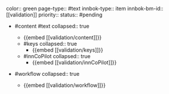 color:: green
page-type:: #text
innbok-type:: item
innbok-bm-id:: [[validation]]
priority:: 
status:: #pending

- #content #text
  collapsed:: true
	- {{embed [[validation/content]]}}
  - #keys
    collapsed:: true
	  - {{embed [[validation/keys]]}}
  - #innCoPilot
    collapsed:: true
	  - {{embed [[validation/innCoPilot]]}}

- #workflow
  collapsed:: true
	- {{embed [[validation/workflow]]}}











